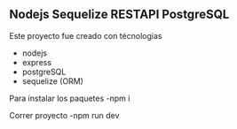 ## Nodejs Sequelize RESTAPI PostgreSQL

Este proyecto fue creado con técnologias

- nodejs
- express
- postgreSQL
- sequelize (ORM)

Para instalar los paquetes
-npm i

Correr proyecto
-npm run dev